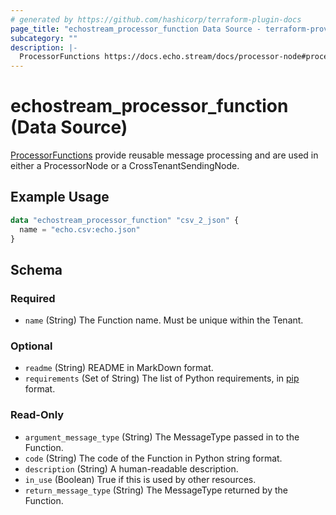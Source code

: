 ```yaml
---
# generated by https://github.com/hashicorp/terraform-plugin-docs
page_title: "echostream_processor_function Data Source - terraform-provider-echostream"
subcategory: ""
description: |-
  ProcessorFunctions https://docs.echo.stream/docs/processor-node#processor-function provide reusable message processing and are used in either a ProcessorNode or a CrossTenantSendingNode.
---
```


# echostream_processor_function (Data Source)

[ProcessorFunctions](https://docs.echo.stream/docs/processor-node#processor-function) provide reusable message processing and are used in either a ProcessorNode or a CrossTenantSendingNode.

## Example Usage

```terraform
data "echostream_processor_function" "csv_2_json" {
  name = "echo.csv:echo.json"
}
```

<!-- schema generated by tfplugindocs -->
## Schema

### Required

- `name` (String) The Function name. Must be unique within the Tenant.

### Optional

- `readme` (String) README in MarkDown format.
- `requirements` (Set of String) The list of Python requirements, in [pip](https://pip.pypa.io/en/stable/reference/requirement-specifiers/) format.

### Read-Only

- `argument_message_type` (String) The MessageType passed in to the Function.
- `code` (String) The code of the Function in Python string format.
- `description` (String) A human-readable description.
- `in_use` (Boolean) True if this is used by other resources.
- `return_message_type` (String) The MessageType returned by the Function.


